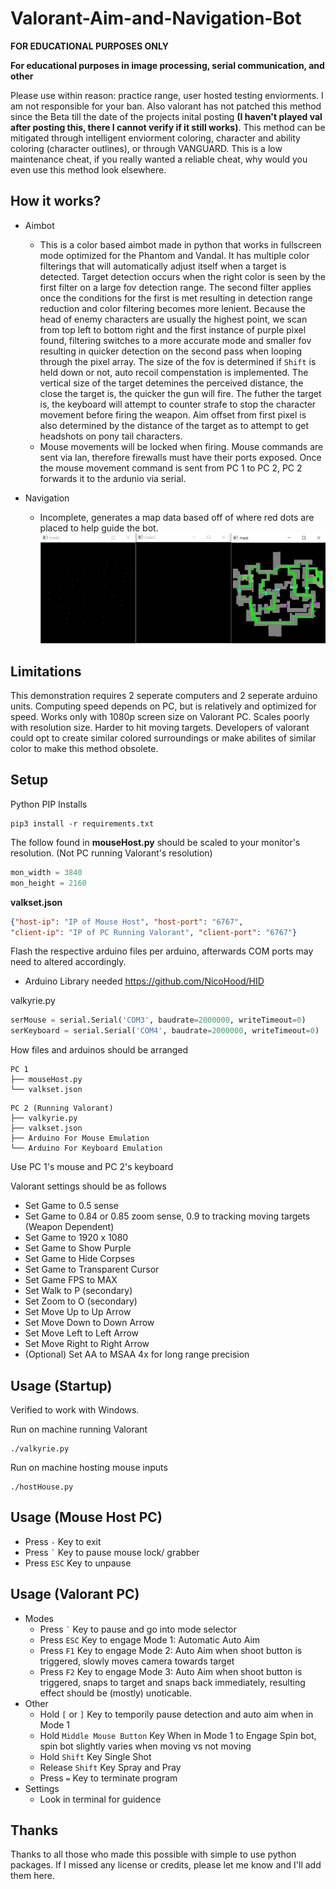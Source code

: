 # Valorant-Aim-and-Navigation-Bot

**FOR EDUCATIONAL PURPOSES ONLY**

**For educational purposes in image processing, serial communication, and other**

Please use within reason: practice range, user hosted testing enviorments.  I am not responsible for your ban.  Also valorant has not patched this method since the Beta till the date of the projects inital posting **(I haven't played val after posting this, there I cannot verify if it still works)**.  This method can be mitigated through intelligent enviorment coloring, character and ability coloring (character outlines), or through VANGUARD.  This is a low maintenance cheat, if you really wanted a reliable cheat, why would you even use this method look elsewhere.

## How it works?

* Aimbot
  * This is a color based aimbot made in python that works in fullscreen mode optimized for the Phantom and Vandal.  It has multiple color filterings that will automatically adjust itself when a target is detected.  Target detection occurs when the right color is seen by the first filter on a large fov detection range.  The second filter applies once the conditions for the first is met resulting in detection range reduction and color filtering becomes more lenient.  Because the head of enemy characters are usually the highest point, we scan from top left to bottom right and the first instance of purple pixel found, filtering switches to a more accurate mode and smaller fov resulting in quicker detection on the second pass when looping through the pixel array.  The size of the fov is determined if `Shift` is held down or not, auto recoil compenstation is implemented.  The vertical size of the target detemines the perceived distance, the close the target is, the quicker the gun will fire.  The futher the target is, the keyboard will attempt to counter strafe to stop the character movement before firing the weapon.  Aim offset from first pixel is also determined by the distance of the target as to attempt to get headshots on pony tail characters.
  * Mouse movements will be locked when firing.  Mouse commands are sent via lan, therefore firewalls must have their ports exposed.  Once the mouse movement command is sent from PC 1 to PC 2, PC 2 forwards it to the ardunio via serial.

* Navigation
  * Incomplete, generates a map data based off of where red dots are placed to help guide the bot.
  ![Pic](ReadMeFiles/map%20demo.png?raw=true "Demo")

## Limitations

This demonstration requires 2 seperate computers and 2 seperate arduino units.  Computing speed depends on PC, but is relatively and optimized for speed.  Works only with 1080p screen size on Valorant PC.  Scales poorly with resolution size.  Harder to hit moving targets.  Developers of valorant could opt to create similar colored surroundings or make abilites of similar color to make this method obsolete.

## Setup

Python PIP Installs
```
pip3 install -r requirements.txt
```

The follow found in **mouseHost.py** should be scaled to your monitor's resolution.  (Not PC running Valorant's resolution)
```python
mon_width = 3840
mon_height = 2160
```

**valkset.json**
```json
{"host-ip": "IP of Mouse Host", "host-port": "6767", 
"client-ip": "IP of PC Running Valorant", "client-port": "6767"}
```

Flash the respective arduino files per arduino, afterwards COM ports may need to altered accordingly.
* Arduino Library needed https://github.com/NicoHood/HID

valkyrie.py
```python
serMouse = serial.Serial('COM3', baudrate=2000000, writeTimeout=0)
serKeyboard = serial.Serial('COM4', baudrate=2000000, writeTimeout=0)
```

How files and arduinos should be arranged
```
PC 1
├── mouseHost.py
└── valkset.json
```

```
PC 2 (Running Valorant)
├── valkyrie.py
├── valkset.json
├── Arduino For Mouse Emulation
└── Arduino For Keyboard Emulation
```

Use PC 1's mouse and PC 2's keyboard

Valorant settings should be as follows
* Set Game to 0.5 sense
* Set Game to 0.84 or 0.85 zoom sense, 0.9 to tracking moving targets (Weapon Dependent)
* Set Game to 1920 x 1080
* Set Game to Show Purple
* Set Game to Hide Corpses
* Set Game to Transparent Cursor
* Set Game FPS to MAX
* Set Walk to P (secondary)
* Set Zoom to O (secondary)
* Set Move Up to Up Arrow
* Set Move Down to Down Arrow
* Set Move Left to Left Arrow
* Set Move Right to Right Arrow
* (Optional) Set AA to MSAA 4x for long range precision

## Usage (Startup)

Verified to work with Windows.

Run on machine running Valorant
```
./valkyrie.py
```


Run on machine hosting mouse inputs
```
./hostHouse.py
```

## Usage (Mouse Host PC)

* Press ``` - ``` Key to exit
* Press ``` ` ``` Key to pause mouse lock/ grabber
* Press ``` ESC ``` Key to unpause

## Usage (Valorant PC)

* Modes
  * Press ``` ` ``` Key to pause and go into mode selector
  * Press ``` ESC ``` Key to engage Mode 1: Automatic Auto Aim
  * Press ``` F1 ``` Key to engage Mode 2: Auto Aim when shoot button is triggered, slowly moves camera towards target
  * Press ``` F2 ``` Key to engage Mode 3: Auto Aim when shoot button is triggered, snaps to target and snaps back immediately, resulting effect should be (mostly) unoticable.
* Other
  * Hold ``` [ ``` or ``` ] ``` Key to temporily pause detection and auto aim when in Mode 1
  * Hold ``` Middle Mouse Button ``` Key When in Mode 1 to Engage Spin bot, spin bot slightly varies when moving vs not moving
  * Hold ``` Shift ``` Key Single Shot
  * Release ``` Shift ``` Key Spray and Pray
  * Press ``` = ``` Key to terminate program
* Settings
  * Look in terminal for guidence
  
## Thanks

Thanks to all those who made this possible with simple to use python packages.  If I missed any license or credits, please let me know and I'll add them here.
